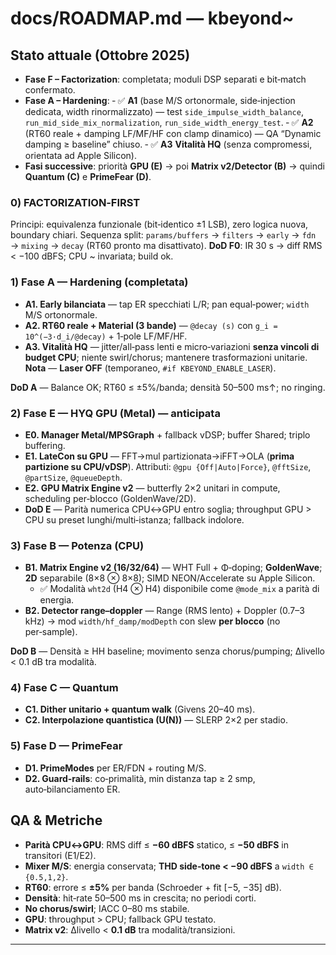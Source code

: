 # docs/ROADMAP.md — kbeyond~

## Stato attuale (Ottobre 2025)

* **Fase F – Factorization**: completata; moduli DSP separati e bit‑match confermato.
* **Fase A – Hardening**:
  ‑ ✅ **A1** (base M/S ortonormale, side‑injection dedicata, width rinormalizzato) — test `side_impulse_width_balance`, `run_mid_side_mix_normalization`, `run_side_width_energy_test`.
  ‑ ✅ **A2** (RT60 reale + damping LF/MF/HF con clamp dinamico) — QA “Dynamic damping ≥ baseline” chiuso.
  ‑ ✅ **A3** **Vitalità HQ** (senza compromessi, orientata ad Apple Silicon).
* **Fasi successive**: priorità **GPU (E)** → poi **Matrix v2/Detector (B)** → quindi **Quantum (C)** e **PrimeFear (D)**.

### 0) FACTORIZATION‑FIRST

Principi: equivalenza funzionale (bit‑identico ±1 LSB), zero logica nuova, boundary chiari.
Sequenza split: `params/buffers` → `filters` → `early` → `fdn` → `mixing` → `decay` (RT60 pronto ma disattivato).
**DoD F0**: IR 30 s → diff RMS < −100 dBFS; CPU ~ invariata; build ok.

### 1) Fase A — Hardening (completata)

* **A1. Early bilanciata** — tap ER specchiati L/R; pan equal‑power; `width` M/S ortonormale.
* **A2. RT60 reale + Material (3 bande)** — `@decay (s)` con `g_i = 10^(−3·d_i/@decay)` + 1‑pole LF/MF/HF.
* **A3. Vitalità HQ** — jitter/all‑pass lenti e micro‑variazioni **senza vincoli di budget CPU**; niente swirl/chorus; mantenere trasformazioni unitarie.
  **Nota** — **Laser OFF** (temporaneo, `#if KBEYOND_ENABLE_LASER`).

**DoD A** — Balance OK; RT60 ≤ ±5%/banda; densità 50–500 ms↑; no ringing.

### 2) Fase E — HYQ GPU (Metal) — **anticipata**

* **E0. Manager Metal/MPSGraph** + fallback vDSP; buffer Shared; triplo buffering.
* **E1. LateCon su GPU** — FFT→mul partizionata→iFFT→OLA (**prima partizione su CPU/vDSP**). Attributi: `@gpu {Off|Auto|Force}`, `@fftSize`, `@partSize`, `@queueDepth`.
* **E2. GPU Matrix Engine v2** — butterfly 2×2 unitari in compute, scheduling per‑blocco (GoldenWave/2D).
* **DoD E** — Parità numerica CPU↔GPU entro soglia; throughput GPU > CPU su preset lunghi/multi‑istanza; fallback indolore.

### 3) Fase B — Potenza (CPU)

* **B1. Matrix Engine v2 (16/32/64)** — WHT Full + Φ‑doping; **GoldenWave**; **2D** separabile (8×8 ⊗ 8×8); SIMD NEON/Accelerate su Apple Silicon.
  * ✅ Modalità `wht2d` (H4 ⊗ H4) disponibile come `@mode_mix` a parità di energia.
* **B2. Detector range–doppler** — Range (RMS lento) + Doppler (0.7–3 kHz) → mod `width/hf_damp/modDepth` con slew **per blocco** (no per‑sample).

**DoD B** — Densità ≥ HH baseline; movimento senza chorus/pumping; Δlivello < 0.1 dB tra modalità.

### 4) Fase C — Quantum

* **C1. Dither unitario + quantum walk** (Givens 20–40 ms).
* **C2. Interpolazione quantistica (U(N))** — SLERP 2×2 per stadio.

### 5) Fase D — PrimeFear

* **D1. PrimeModes** per ER/FDN + routing M/S.
* **D2. Guard‑rails**: co‑primalità, min distanza tap ≥ 2 smp, auto‑bilanciamento ER.

## QA & Metriche

* **Parità CPU↔GPU**: RMS diff ≤ **−60 dBFS** statico, ≤ **−50 dBFS** in transitori (E1/E2).
* **Mixer M/S**: energia conservata; **THD side‑tone < −90 dBFS** a `width ∈ {0.5,1,2}`.
* **RT60**: errore ≤ **±5%** per banda (Schroeder + fit [−5, −35] dB).
* **Densità**: hit‑rate 50–500 ms in crescita; no periodi corti.
* **No chorus/swirl**; IACC 0–80 ms stabile.
* **GPU**: throughput > CPU; fallback GPU testato.
* **Matrix v2**: Δlivello < **0.1 dB** tra modalità/transizioni.

---
